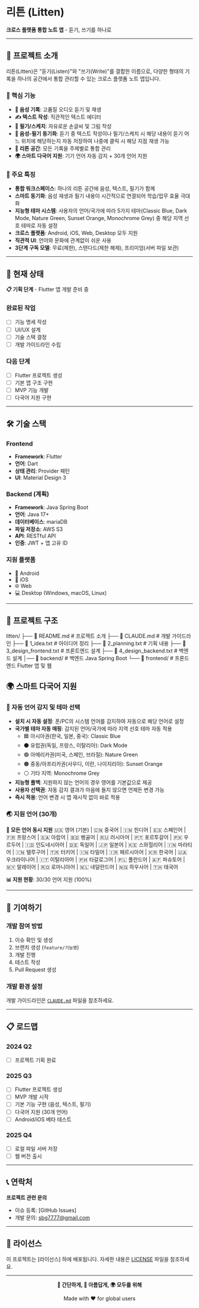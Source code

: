 # 리튼 (Litten)

**크로스 플랫폼 통합 노트 앱** - 듣기, 쓰기를 하나로

---

## 📖 프로젝트 소개

리튼(Litten)은 "듣기(Listen)"와 "쓰기(Write)"를 결합한 이름으로, 다양한 형태의 기록을 하나의 공간에서 통합 관리할 수 있는 크로스 플랫폼 노트 앱입니다.

### 🎯 핵심 기능

- **🎤 음성 기록**: 고품질 오디오 듣기 및 재생
- **✍️ 텍스트 작성**: 직관적인 텍스트 에디터
- **🎨 필기/스케치**: 자유로운 손글씨 및 그림 작성
- **🔗 음성-필기 동기화**: 듣기 중 텍스트 작성이나 필기/스케치 시 해당 내용이 듣기 어느 위치에 해당하는지 자동 저장하여 나중에 클릭 시 해당 지점 재생 가능
- **📁 리튼 공간**: 모든 기록을 주제별로 통합 관리
- **🌍 스마트 다국어 지원**: 기기 언어 자동 감지 + 30개 언어 지원

### 🎨 주요 특징

- **통합 워크스페이스**: 하나의 리튼 공간에 음성, 텍스트, 필기가 함께
- **스마트 동기화**: 음성 재생과 필기 내용이 시간적으로 연결되어 학습/업무 효율 극대화
- **지능형 테마 시스템**: 사용자의 언어/국가에 따라 5가지 테마(Classic Blue, Dark Mode, Nature Green, Sunset Orange, Monochrome Grey) 중 해당 지역 선호 테마로 자동 설정
- **크로스 플랫폼**: Android, iOS, Web, Desktop 모두 지원
- **직관적 UI**: 언어와 문화에 관계없이 쉬운 사용
- **3단계 구독 모델**: 무료(제한), 스탠다드(제한 해제), 프리미엄(서버 파일 보관)

---

## 🚀 현재 상태

**📋 기획 단계** - Flutter 앱 개발 준비 중

### 완료된 작업
- [ ] 기능 명세 작성
- [ ] UI/UX 설계
- [ ] 기술 스택 결정
- [ ] 개발 가이드라인 수립

### 다음 단계
- [ ] Flutter 프로젝트 생성
- [ ] 기본 앱 구조 구현
- [ ] MVP 기능 개발
- [ ] 다국어 지원 구현

---

## 🛠 기술 스택

### Frontend
- **Framework**: Flutter
- **언어**: Dart
- **상태 관리**: Provider 패턴
- **UI**: Material Design 3

### Backend (계획)
- **Framework**: Java Spring Boot
- **언어**: Java 17+
- **데이터베이스**: mariaDB
- **파일 저장소**: AWS S3
- **API**: RESTful API
- **인증**: JWT + 앱 고유 ID

### 지원 플랫폼
- 📱 Android
- 🍎 iOS  
- 🌐 Web
- 💻 Desktop (Windows, macOS, Linux)

---

## 📂 프로젝트 구조

litten/
├── 📄 README.md              # 프로젝트 소개
├── 📄 CLAUDE.md              # 개발 가이드라인
├── 📄 1_idea.txt             # 아이디어 정리
├── 📄 2_planning.txt         # 기획 내용
├── 📄 3_design_frontend.txt  # 프론트엔드 설계
├── 📄 4_design_backend.txt   # 백엔드 설계
│── 📁 backend/               # 백엔드 Java Spring Boot
└── 📁 frontend/              # 프론드엔드 Flutter 앱 및 웹

## 🌍 스마트 다국어 지원

### 🤖 자동 언어 감지 및 테마 선택
- **설치 시 자동 설정**: 폰/PC의 시스템 언어를 감지하여 자동으로 해당 언어로 설정
- **국가별 테마 자동 매핑**: 감지된 언어/국가에 따라 지역 선호 테마 자동 적용
  * 🟦 아시아권(한국, 일본, 중국): Classic Blue
  * ⚫ 유럽권(독일, 프랑스, 이탈리아): Dark Mode
  * 🟢 아메리카권(미국, 스페인, 브라질): Nature Green
  * 🟠 중동/아프리카권(사우디, 이란, 나이지리아): Sunset Orange
  * ⚪ 기타 지역: Monochrome Grey
- **지능형 폴백**: 지원하지 않는 언어의 경우 영어를 기본값으로 제공
- **사용자 선택권**: 자동 감지 결과가 마음에 들지 않으면 언제든 변경 가능
- **즉시 적용**: 언어 변경 시 앱 재시작 없이 바로 적용

### 🌏 지원 언어 (30개)

**🔵 모든 언어 동시 지원** 
🇺🇸 영어 (기본) | 🇨🇳 중국어 | 🇮🇳 힌디어 | 🇪🇸 스페인어 | 🇫🇷 프랑스어 | 🇸🇦 아랍어 | 🇧🇩 벵골어 | 🇷🇺 러시아어 | 🇵🇹 포르투갈어 | 🇵🇰 우르두어 | 🇮🇩 인도네시아어 | 🇩🇪 독일어 | 🇯🇵 일본어 | 🇰🇪 스와힐리어 | 🇮🇳 마라티어 | 🇮🇳 텔루구어 | 🇹🇷 터키어 | 🇮🇳 타밀어 | 🇮🇷 페르시아어 | 🇰🇷 한국어 | 🇺🇦 우크라이나어 | 🇮🇹 이탈리아어 | 🇵🇭 타갈로그어 | 🇵🇱 폴란드어 | 🇦🇫 파슈토어 | 🇲🇾 말레이어 | 🇷🇴 로마니아어 | 🇳🇱 네덜란드어 | 🇳🇬 하우사어 | 🇹🇭 태국어 

**📊 지원 현황**: 30/30 언어 지원 (100%)

---

## 🤝 기여하기

### 개발 참여 방법
1. 이슈 확인 및 생성
2. 브랜치 생성 (`feature/기능명`)
3. 개발 진행
4. 테스트 작성
5. Pull Request 생성

### 개발 환경 설정
개발 가이드라인은 [`CLAUDE.md`](./CLAUDE.md) 파일을 참조하세요.

---

## 📋 로드맵

### 2024 Q2
- [ ] 프로젝트 기획 완료

### 2025 Q3
- [ ] Flutter 프로젝트 생성
- [ ] MVP 개발 시작
- [ ] 기본 기능 구현 (음성, 텍스트, 필기)
- [ ] 다국어 지원 (30개 언어)
- [ ] Android/iOS 베타 테스트

### 2025 Q4
- [ ] 로컬 파일 서버 저장
- [ ] 웹 버전 출시

---

## 📞 연락처

**프로젝트 관련 문의**
- 이슈 등록: [GitHub Issues]
- 개발 문의: sbg7777@gmail.com

---

## 📄 라이선스

이 프로젝트는 [라이선스] 하에 배포됩니다. 자세한 내용은 [LICENSE](LICENSE) 파일을 참조하세요.

---

<div align="center">

**🎯 간단하게, 🎨 아름답게, 🌍 모두를 위해**

Made with ❤️ for global users

</div>